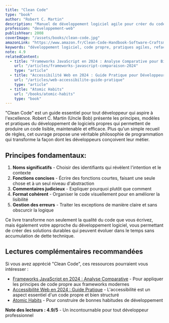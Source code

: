 ```yaml
---
title: "Clean Code"
type: "book"
author: "Robert C. Martin"
description: "Manuel de développement logiciel agile pour créer du code propre et maintenable"
profession: "developpement-web"
publishYear: 2008
coverImage: "/assets/books/clean-code.jpg"
amazonLink: "https://www.amazon.fr/Clean-Code-Handbook-Software-Craftsmanship/dp/0132350882"
keywords: "développement logiciel, code propre, pratiques agiles, refactoring, principes SOLID, dette technique, Uncle Bob, qualité du code, maintenabilité"
note: 4.9
relatedContent:
  - title: "Frameworks JavaScript en 2024 : Analyse Comparative pour Bien Choisir"
    url: "/articles/frameworks-javascript-comparaison-2024"
    type: "article"
  - title: "Accessibilité Web en 2024 : Guide Pratique pour Développeurs"
    url: "/articles/web-accessibilite-guide-pratique"
    type: "article"
  - title: "Atomic Habits"
    url: "/books/atomic-habits"
    type: "book"
---
```


"Clean Code" est un guide essentiel pour tout développeur qui aspire à l'excellence. Robert C. Martin (Uncle Bob) présente les principes, modèles et pratiques du développement de logiciels propres qui permettent de produire un code lisible, maintenable et efficace. Plus qu'un simple recueil de règles, cet ouvrage propose une véritable philosophie de programmation qui transforme la façon dont les développeurs conçoivent leur métier.

## Principes fondamentaux:

1. **Noms significatifs** - Choisir des identifiants qui révèlent l'intention et le contexte
2. **Fonctions concises** - Écrire des fonctions courtes, faisant une seule chose et à un seul niveau d'abstraction
3. **Commentaires judicieux** - Expliquer pourquoi plutôt que comment
4. **Format cohérent** - Organiser le code visuellement pour en améliorer la lisibilité
5. **Gestion des erreurs** - Traiter les exceptions de manière claire et sans obscurcir la logique

Ce livre transforme non seulement la qualité du code que vous écrivez, mais également votre approche du développement logiciel, vous permettant de créer des solutions durables qui peuvent évoluer dans le temps sans accumulation de dette technique.

## Lectures complémentaires recommandées

Si vous avez apprécié "Clean Code", ces ressources pourraient vous intéresser :

- [Frameworks JavaScript en 2024 : Analyse Comparative](/articles/frameworks-javascript-comparaison-2024) - Pour appliquer les principes de code propre aux frameworks modernes
- [Accessibilité Web en 2024 : Guide Pratique](/articles/web-accessibilite-guide-pratique) - L'accessibilité est un aspect essentiel d'un code propre et bien structuré
- [Atomic Habits](/books/atomic-habits) - Pour construire de bonnes habitudes de développement

**Note des lecteurs : 4.9/5** - Un incontournable pour tout développeur professionnel
